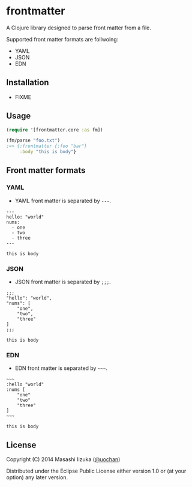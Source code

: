 # frontmatter

A Clojure library designed to parse front matter from a file.

Supported front matter formats are follwoing:

 * YAML
 * JSON
 * EDN

## Installation

 * FIXME

## Usage

```clojure
(require '[frontmatter.core :as fm])

(fm/parse "foo.txt")
;=> {:frontmatter {:foo "bar"}
     :body "this is body"}
```

## Front matter formats

### YAML
 * YAML front matter is separated by `---`.
```
---
hello: "world"
nums:
  - one
  - two
  - three
---

this is body
```

### JSON
 * JSON front matter is separated by `;;;`.
```
;;;
"hello": "world",
"nums": [
    "one",
    "two",
    "three"
]
;;;

this is body
```

### EDN
 * EDN front matter is separated by `~~~`.
```
~~~
:hello "world"
:nums [
    "one"
    "two"
    "three"
]
~~~

this is body
```

## License

Copyright (C) 2014 Masashi Iizuka ([@uochan](http://twitter.com/uochan))

Distributed under the Eclipse Public License either version 1.0 or (at
your option) any later version.
